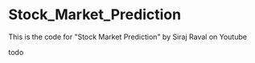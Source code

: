 # Stock_Market_Prediction
This is the code for "Stock Market Prediction" by Siraj Raval on Youtube


todo
